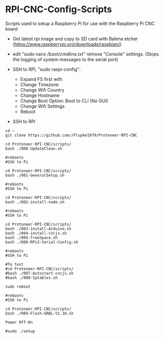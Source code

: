 # RPI-CNC-Config-Scripts
Scripts used to setup a Raspberry Pi for use with the Raspberry Pi CNC board

* Get latest rpi image and copy to SD card with Balena etcher (https://www.raspberrypi.org/downloads/raspbian/)

* edit "sudo nano /boot/cmdline.txt" remove "Console" settings. (Stops the logging of system messages to the serial port)

* SSH to  RPI,  "sudo raspi-config":
	* Expand FS first with
	* Change Timezone
	* Change Wifi Country
	* Change Hostname
	* Change Boot Option: Boot to CLI (No GUI)
	* Change Wifi Settings
	* Reboot

* SSH to  RPI

```
cd ~
git clone https://github.com//Flupke1979/Protoneer-RPI-CNC

cd Protoneer-RPI-CNC/scripts/
bash ./000-UpdateClean.sh

#reboots
#SSH to Pi

cd Protoneer-RPI-CNC/scripts/
bash ./001-GeneralSetup.sh

#reboots
#SSH to Pi

cd Protoneer-RPI-CNC/scripts/
bash ./002-install-node.sh

#reboots
#SSH to Pi

cd Protoneer-RPI-CNC/scripts/
bash ./003-install-Arduino.sh
bash ./004-install-cncjs.sh
bash ./005-freeSpace.sh
bash ./006-RPi3-Serial-Config.sh

#reboots
#SSH to Pi

#To test
#cd Protoneer-RPI-CNC/scripts/
#bash ./007-Autostart-cncjs.sh
#bash ./008-Iptables.sh

sudo reboot

#reboots
#SSH to Pi

cd Protoneer-RPI-CNC/scripts/
bash ./009-Flash-GRBL-V1.1H.sh

Power Off-On

#sudo ./setup
```
